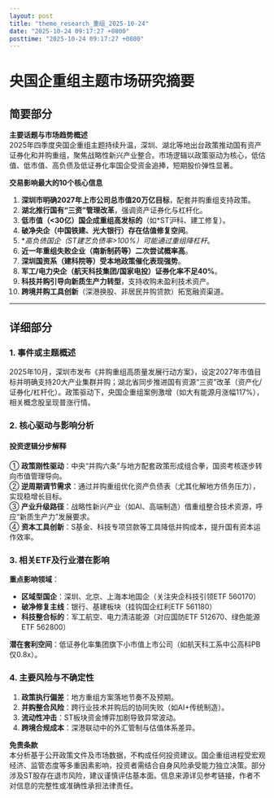 ```yaml
---
layout: post
title: "theme_research_重组_2025-10-24"
date: "2025-10-24 09:17:27 +0800"
posttime: "2025-10-24 09:17:27 +0800"
---
```


# 央国企重组主题市场研究摘要

## 简要部分
**主要话题与市场趋势概述**  
2025年四季度央国企重组主题持续升温，深圳、湖北等地出台政策推动国有资产证券化和并购重组，聚焦战略性新兴产业整合。市场逻辑以政策驱动为核心，低估值、低市值、高负债及低证券化率国企受资金追捧，短期股价弹性显著。

**交易影响最大的10个核心信息**  
1. **深圳市明确2027年上市公司总市值20万亿目标**，配套并购重组支持政策。  
2. **湖北推行国有“三资”管理改革**，强调资产证券化与杠杆化。  
3. **低市值（<30亿）国企成重组高发标的**（如*ST沪科、建工修复）。  
4. **破净央企（中国铁建、光大银行）存在估值修复空间**。  
5. **高负债国企（*ST建艺负债率>100%）可能通过重组降杠杆**。  
6. **近一年重组失败企业（南新制药等）二次尝试概率高**。  
7. **深圳国资系（建科院等）受本地政策催化表现强势**。  
8. **军工/电力央企（航天科技集团/国家电投）证券化率不足40%**。  
9. **科技并购引导向新质生产力转型**，支持收购未盈利技术资产。  
10. **跨境并购工具创新**（深港换股、非居民并购贷款）拓宽融资渠道。

---

## 详细部分

### 1. 事件或主题概述  
2025年10月，深圳市发布《并购重组高质量发展行动方案》，设定2027年市值目标并明确支持20大产业集群并购；湖北省同步推进国有资源“三资”改革（资产化/证券化/杠杆化）。政策驱动下，央国企重组案例激增（如大有能源月涨幅117%），相关概念股呈现普涨行情。

### 2. 核心驱动与影响分析  
#### 投资逻辑分步解释  
① **政策刚性驱动**：中央“并购六条”与地方配套政策形成组合拳，国资考核逐步转向市值管理导向。  
② **逆周期调节需求**：通过并购重组优化资产负债表（尤其化解地方债务压力），实现稳增长目标。  
③ **产业升级路径**：战略性新兴产业（如AI、高端制造）借重组整合技术资源，呼应“新质生产力”发展要求。  
④ **资本工具创新**：S基金、科技专项贷款等工具降低并购成本，提升国有资本运作效率。  

### 3. 相关ETF及行业潜在影响  
**重点影响领域**：  
- **区域型国企**：深圳、北京、上海本地国企（关注央企科技引领ETF 560170）  
- **破净修复主线**：银行、基建板块（挂钩国企红利ETF 561180）  
- **科技整合标的**：军工航空、电力清洁能源（对应国防ETF 512670、绿色能源ETF 562800）  

**潜在套利空间**：低证券化率集团旗下小市值上市公司（如航天科工系中公高科PB仅0.8x）。

### 4. 主要风险与不确定性  
1. **政策执行偏差**：地方重组方案落地节奏不及预期。  
2. **并购整合风险**：跨行业技术并购后的协同失败（如AI+传统制造）。  
3. **流动性冲击**：ST板块资金博弈加剧导致异常波动。  
4. **跨境合规成本**：深港联动中的外汇管制与估值体系差异。  

**免责条款**  
本分析基于公开政策文件及市场数据，不构成任何投资建议。国企重组进程受宏观经济、监管态度等多重因素影响，投资者需结合自身风险承受能力独立决策。部分涉及ST股存在退市风险，建议谨慎评估基本面。信息来源详见参考链接，作者不对信息的完整性或准确性承担法律责任。